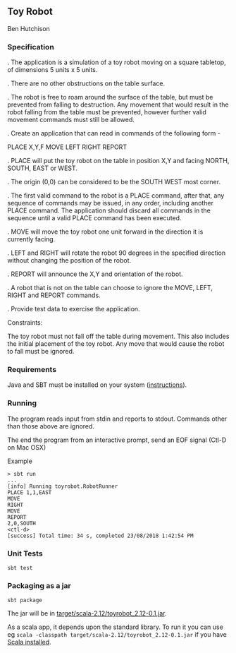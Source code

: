 ## Toy Robot

Ben Hutchison

### Specification

. The application is a simulation of a toy robot moving on a square tabletop, of dimensions 5 units x 5 units.

. There are no other obstructions on the table surface.

. The robot is free to roam around the surface of the table, but must be prevented from falling to destruction. Any movement
that would result in the robot falling from the table must be prevented, however further valid movement commands must still
be allowed.

. Create an application that can read in commands of the following form -

PLACE X,Y,F
MOVE
LEFT
RIGHT
REPORT

. PLACE will put the toy robot on the table in position X,Y and facing NORTH, SOUTH, EAST or WEST.

. The origin (0,0) can be considered to be the SOUTH WEST most corner.

. The first valid command to the robot is a PLACE command, after that, any sequence of commands may be issued, in any order, including another PLACE command. The application should discard all commands in the sequence until a valid PLACE command has been executed.

. MOVE will move the toy robot one unit forward in the direction it is currently facing.

. LEFT and RIGHT will rotate the robot 90 degrees in the specified direction without changing the position of the robot.

. REPORT will announce the X,Y and orientation of the robot.

. A robot that is not on the table can choose to ignore the MOVE, LEFT, RIGHT and REPORT commands.

. Provide test data to exercise the application.

Constraints:

The toy robot must not fall off the table during movement. This also includes the initial placement of the toy robot.
Any move that would cause the robot to fall must be ignored.


### Requirements

Java and SBT must be installed on your system ([instructions](https://www.scala-sbt.org/1.0/docs/Setup.html)).

### Running

The program reads input from stdin and reports to stdout. Commands other than those above are ignored.

The end the program from an interactive prompt, send an EOF signal (Ctl-D on Mac OSX)

Example
```
> sbt run
...
[info] Running toyrobot.RobotRunner
PLACE 1,1,EAST
MOVE
RIGHT
MOVE
REPORT
2,0,SOUTH
<ctl-d>
[success] Total time: 34 s, completed 23/08/2018 1:42:54 PM
```

### Unit Tests

```
sbt test
```

### Packaging as a jar

```
sbt package
```
The jar will be in [target/scala-2.12/toyrobot_2.12-0.1.jar](target/scala-2.12/toyrobot_2.12-0.1.jar).

As a scala app, it depends upon the standard library. To run it you can use eg `scala -classpath target/scala-2.12/toyrobot_2.12-0.1.jar`
if you have [Scala installed](https://www.scala-lang.org/download/).